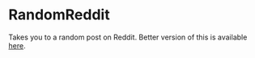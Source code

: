 # RandomReddit

Takes you to a random post on Reddit. Better version of this is available [here](https://randomreddit.xeoth.repl.co/).